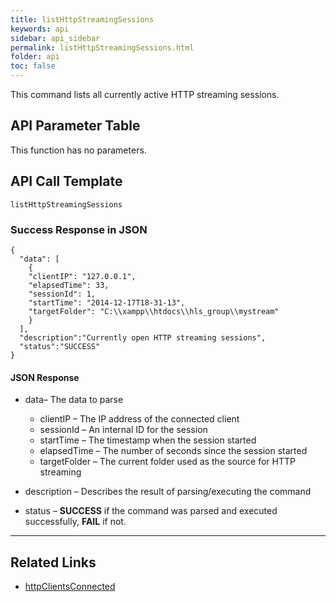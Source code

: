```yaml
---
title: listHttpStreamingSessions
keywords: api
sidebar: api_sidebar
permalink: listHttpStreamingSessions.html
folder: api
toc: false
---
```


This command lists all currently active HTTP streaming sessions.



## API Parameter Table

This function has no parameters.



## API Call Template

``` 
listHttpStreamingSessions
```



### Success Response in JSON

``` 
{
  "data": [
    {
    "clientIP": "127.0.0.1",
    "elapsedTime": 33,
    "sessionId": 1,
    "startTime": "2014-12-17T18-31-13",
    "targetFolder": "C:\\xampp\\htdocs\\hls_group\\mystream"
    }
  ],
  "description":"Currently open HTTP streaming sessions",
  "status":"SUCCESS"
}
```



#### JSON Response

- data– The data to parse
  - clientIP – The IP address of the connected client
  - sessionId – An internal ID for the session
  - startTime – The timestamp when the session started
  - elapsedTime – The number of seconds since the session started
  - targetFolder – The current folder used as the source for HTTP streaming

- description – Describes the result of parsing/executing the command
- status – **SUCCESS** if the command was parsed and executed successfully, **FAIL** if not.

------

## **Related Links**

- [httpClientsConnected](httpClientsConnected.html)